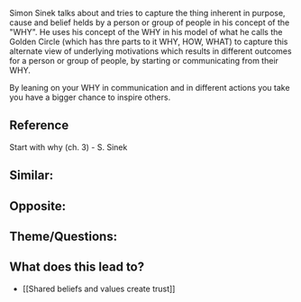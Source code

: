 Simon Sinek talks about and tries to capture the thing inherent in purpose, cause and belief helds by a person or group of people in his concept of the "WHY". He uses his concept of the WHY in his model of what he calls the Golden Circle (which has thre parts to it WHY, HOW, WHAT) to capture this alternate view of underlying motivations which results in different outcomes for a person or group of people, by starting or communicating from their WHY.

By leaning on your WHY in communication and in different actions you take you have a bigger chance to inspire others.

## Reference 
Start with why (ch. 3) - S. Sinek

## Similar:

## Opposite: 

## Theme/Questions:

## What does this lead to?
- [[Shared beliefs and values create trust]]


